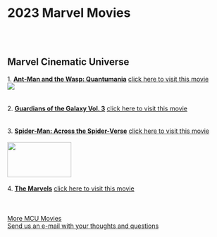 <html>

<head>
  
</head>

<body>
  <h1>2023 Marvel Movies</h1>
  <br>
  <br>
  <h2>Marvel Cinematic Universe</h2>
   1. <u><strong>Ant-Man and the Wasp: Quantumania</strong></u> <a href="https://screenrant.com/upcoming-marvel-movies-2023-release-dates/">click here to visit this movie</a>
   <br>
   <img src="https://private-user-images.githubusercontent.com/182928365/371541538-7502efcb-8b25-40dd-bbe6-db135c634cba.jpg?jwt=eyJhbGciOiJIUzI1NiIsInR5cCI6IkpXVCJ9.eyJpc3MiOiJnaXRodWIuY29tIiwiYXVkIjoicmF3LmdpdGh1YnVzZXJjb250ZW50LmNvbSIsImtleSI6ImtleTUiLCJleHAiOjE3Mjc0NDI0NjUsIm5iZiI6MTcyNzQ0MjE2NSwicGF0aCI6Ii8xODI5MjgzNjUvMzcxNTQxNTM4LTc1MDJlZmNiLThiMjUtNDBkZC1iYmU2LWRiMTM1YzYzNGNiYS5qcGc_WC1BbXotQWxnb3JpdGhtPUFXUzQtSE1BQy1TSEEyNTYmWC1BbXotQ3JlZGVudGlhbD1BS0lBVkNPRFlMU0E1M1BRSzRaQSUyRjIwMjQwOTI3JTJGdXMtZWFzdC0xJTJGczMlMkZhd3M0X3JlcXVlc3QmWC1BbXotRGF0ZT0yMDI0MDkyN1QxMzAyNDVaJlgtQW16LUV4cGlyZXM9MzAwJlgtQW16LVNpZ25hdHVyZT1kMmZhMTY5NGQyMDQ4NTE0MTYwMDNmMjYwMmMzNzA3OGJkOThkODNlZTFiNjkyOTdlMDRlODdkNmVmN2FmNWIwJlgtQW16LVNpZ25lZEhlYWRlcnM9aG9zdCJ9.SMF0maOMdPcNd8Ie7nSH50wRX0HCQO71d5J4mO7m0_4">
   <br>
     <br>
   <br>
  2.  <u><strong>Guardians of the Galaxy Vol. 3</strong></u>   <a href="https://screenrant.com/upcoming-marvel-movies-2023-release-dates/">click here to visit this movie</a>
  <br>
   <br>
   <img src="../Pictures/blob (1).jpg" alt="">
   <br>
   <br>
 3.  <u><strong>Spider-Man: Across the Spider-Verse</strong></u>  <a href="https://screenrant.com/upcoming-marvel-movies-2023-release-dates/">click here to visit this movie</a>
 <br>
   <br>
   <img src="../Pictures/blob sm.jpg" width="145" height="80" alt="">
   <br>
   <br>
  4. <u><strong>The Marvels</strong></u>   <a href="https://screenrant.com/upcoming-marvel-movies-2023-release-dates/">click here to visit this movie</a>
  <br>
   <br>
   <img src="../Pictures/blob marvel.jpg" alt="">
   <br>
   <br>
   <br>
   <a href="https://screenrant.com/tag/mcu/" title="More MCU Movies">More MCU Movies</a>
   <br>
   <a href="mailto:patriciaprejean@gmail.com?subject=">Send us an e-mail with your thoughts and questions</a>
</body>

</html>
